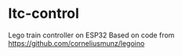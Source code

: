 # ltc-control
Lego train controller on ESP32
Based on code from https://github.com/corneliusmunz/legoino
